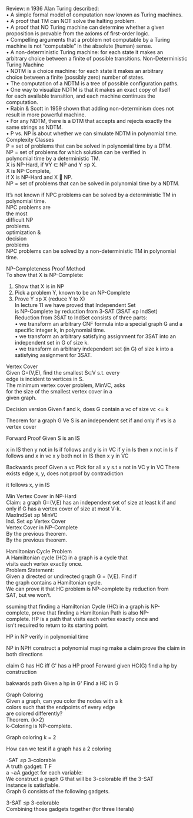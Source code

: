 Review:
n 1936 Alan Turing described:  
• A simple formal model of computation now known as Turing machines.  
• A proof that TM can NOT solve the halting problem.  
• A proof that NO Turing machine can determine whether a given  
proposition is provable from the axioms of first-order logic.  
• Compelling arguments that a problem not computable by a Turing  
machine is not “computable” in the absolute (human) sense.  
• A non-deterministic Turing machine: for each state it makes an  
arbitrary choice between a finite of possible transitions.
Non-Deterministic Turing Machine  
• NDTM is a choice machine: for each state it makes an arbitrary  
choice between a finite (possibly zero) number of states.  
• The computation of a NDTM is a tree of possible configuration paths.  
• One way to visualize NDTM is that it makes an exact copy of itself  
for each available transition, and each machine continues the  
computation.  
• Rabin & Scott in 1959 shown that adding non-determinism does not  
result in more powerful machine.  
• For any NDTM, there is a DTM that accepts and rejects exactly the  
same strings as NDTM.  
• P vs. NP is about whether we can simulate NDTM in polynomial time.
Complexity Classes  
P = set of problems that can be solved in polynomial time by a DTM.  
NP = set of problems for which solution can be verified in  
polynomial time by a deterministic TM.  
X is NP-Hard, if ∀Y ∈ NP and Y ≤p X.  
X is NP-Complete,  
if X is NP-Hard and X  NP.  
NP = set of problems that can be solved in polynomial time by a NDTM.

It’s not known if NPC problems can be solved by a deterministic TM in  
polynomial time.  
NPC problems are  
the most  
difficult NP  
problems.  
optimization &  
decision  
problems  
NPC problems can be solved by a non-deterministic TM in polynomial  
time.


NP-Completeness Proof Method  
To show that X is NP-Complete:  
1) Show that X is in NP  
2) Pick a problem Y, known to be an NP-Complete  
3) Prove Y ≤p X (reduce Y to X)  
In lecture 11 we have proved that Independent Set  
is NP-Complete by reduction from 3-SAT (3SAT ≤p IndSet)  
Reduction from 3SAT to IndSet consists of three parts:  
• we transform an arbitrary CNF formula into a special graph G and a  
specific integer k, in polynomial time.  
• we transform an arbitrary satisfying assignment for 3SAT into an  
independent set in G of size k.  
• we transform an arbitrary independent set (in G) of size k into a  
satisfying assignment for 3SAT.

Vertex Cover  
Given G=(V,E), find the smallest S⊂V s.t. every  
edge is incident to vertices in S.  
The minimum vertex cover problem, MinVC, asks  
for the size of the smallest vertex cover in a  
given graph.

Decision version
Given f and k, does G contain a vc of size vc <= k

Theorem for a graph G Ve S is an independent set if and only if vs is a vertex cover

Forward Proof
Given S is an IS


x in IS then y not in Is if follows and y is in VC
if y in Is then x not in Is if follows and x in vc
x y both not in IS then x y in VC

Backwards proof
Given a vc
Pick for all x y s.t x not in VC y in VC
There exists edge x, y, does not proof by contradiction

it follows x, y in IS


Min Vertex Cover in NP-Hard  
Claim: a graph G=(V,E) has an independent set of size at least k if and  
only if G has a vertex cover of size at most V-k.  
MaxIndSet ≤p MinVC  
Ind. Set ≤p Vertex Cover  
Vertex Cover in NP-Complete  
By the previous theorem.  
By the previous theorem.

Hamiltonian Cycle Problem  
A Hamiltonian cycle (HC) in a graph is a cycle that  
visits each vertex exactly once.  
Problem Statement:  
Given a directed or undirected graph G = (V,E). Find if  
the graph contains a Hamiltonian cycle.  
We can prove it that HC problem is NP-complete by reduction from  
SAT, but we won’t.

ssuming that finding a Hamiltonian Cycle (HC) in a graph is NP-  
complete, prove that finding a Hamiltonian Path is also NP-  
complete. HP is a path that visits each vertex exactly once and  
isn’t required to return to its starting point.


HP in NP verify in polynomial time

NP in NPH
construct a polynomial maping
make a claim
prove the claim in both directions

claim G has  HC iff G' has a HP
proof
Forward given HC(G) find a hp by construction

bakwards path
Given a hp in G'
Find a HC in G


Graph Coloring  
Given a graph, can you color the nodes with ≤ k  
colors such that the endpoints of every edge  
are colored differently?  
Theorem. (k>2)  
k-Coloring is NP-complete.

Graph coloring k = 2

How can we test if a graph has a 2 coloring

  
-SAT ≤p 3-colorable  
A truth gadget: T F  
a ¬aA gadget for each variable:  
We construct a graph G that will be 3-colorable iff the 3-SAT  
instance is satisfiable.  
Graph G consists of the following gadgets.

3-SAT ≤p 3-colorable  
Combining those gadgets together (for three literals)